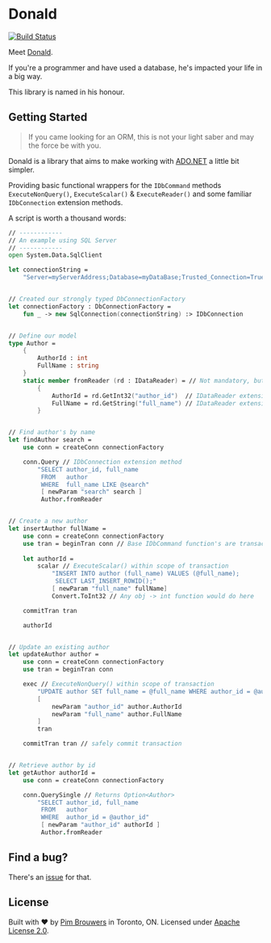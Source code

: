 # Donald

[![Build Status](https://travis-ci.org/pimbrouwers/Donald.svg?branch=master)](https://travis-ci.org/pimbrouwers/Donald)

Meet [Donald](https://en.wikipedia.org/wiki/Donald_D._Chamberlin). 

If you're a programmer and have used a database, he's impacted your life in a big way. 

This library is named in his honour.

## Getting Started

> If you came looking for an ORM, this is not your light saber and may the force be with you.

Donald is a library that aims to make working with [ADO.NET](https://docs.microsoft.com/en-us/dotnet/framework/data/adonet/ado-net-overview) a little bit simpler. 

Providing basic functional wrappers for the `IDbCommand` methods `ExecuteNonQuery()`, `ExecuteScalar()` & `ExecuteReader()` and some familiar `IDbConnection` extension methods.

A script is worth a thousand words:

```fsharp
// ------------
// An example using SQL Server
// ------------
open System.Data.SqlClient

let connectionString = 
    "Server=myServerAddress;Database=myDataBase;Trusted_Connection=True;"


// Created our strongly typed DbConnectionFactory
let connectionFactory : DbConnectionFactory = 
    fun _ -> new SqlConnection(connectionString) :> IDbConnection


// Define our model
type Author = 
    {
        AuthorId : int
        FullName : string
    }
    static member fromReader (rd : IDataReader) = // Not mandatory, but helpful
        {
            AuthorId = rd.GetInt32("author_id")  // IDataReader extension method
            FullName = rd.GetString("full_name") // IDataReader extension method
        }


// Find author's by name
let findAuthor search =
    use conn = createConn connectionFactory

    conn.Query // IDbConnection extension method
        "SELECT author_id, full_name
         FROM   author
         WHERE  full_name LIKE @search"
         [ newParam "search" search ]
         Author.fromReader


// Create a new author
let insertAuthor fullName =
    use conn = createConn connectionFactory
    use tran = beginTran conn // Base IDbCommand function's are transaction-oriented
    
    let authorId = 
        scalar // ExecuteScalar() within scope of transaction
            "INSERT INTO author (full_name) VALUES (@full_name);
             SELECT LAST_INSERT_ROWID();"
            [ newParam "full_name" fullName]
            Convert.ToInt32 // Any obj -> int function would do here

    commitTran tran

    authorId 


// Update an existing author
let updateAuthor author =
    use conn = createConn connectionFactory
    use tran = beginTran conn 

    exec // ExecuteNonQuery() within scope of transaction
        "UPDATE author SET full_name = @full_name WHERE author_id = @author_id"
        [ 
            newParam "author_id" author.AuthorId
            newParam "full_name" author.FullName
        ]
        tran

    commitTran tran // safely commit transaction


// Retrieve author by id
let getAuthor authorId =
    use conn = createConn connectionFactory

    conn.QuerySingle // Returns Option<Author>
        "SELECT author_id, full_name
         FROM   author
         WHERE  author_id = @author_id"
         [ newParam "author_id" authorId ]
         Author.fromReader  
```

## Find a bug?

There's an [issue](https://github.com/pimbrouwers/Donald/issues) for that.

## License

Built with ♥ by [Pim Brouwers](https://github.com/pimbrouwers) in Toronto, ON. Licensed under [Apache License 2.0](https://github.com/pimbrouwers/Donald/blob/master/LICENSE).
